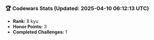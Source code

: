 ### 🏆 Codewars Stats (Updated: 2025-04-10 06:12:13 UTC)

- **Rank:** 8 kyu
- **Honor Points:** 3
- **Completed Challenges:** 1
